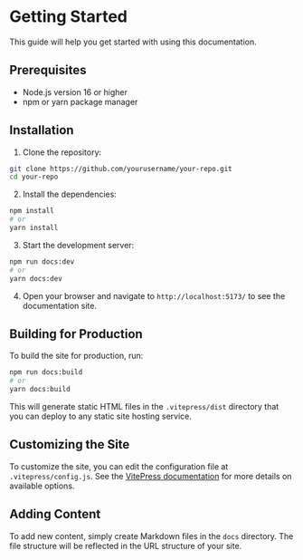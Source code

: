 # Getting Started

This guide will help you get started with using this documentation.

## Prerequisites

- Node.js version 16 or higher
- npm or yarn package manager

## Installation

1. Clone the repository:

```bash
git clone https://github.com/yourusername/your-repo.git
cd your-repo
```

2. Install the dependencies:

```bash
npm install
# or
yarn install
```

3. Start the development server:

```bash
npm run docs:dev
# or
yarn docs:dev
```

4. Open your browser and navigate to `http://localhost:5173/` to see the documentation site.

## Building for Production

To build the site for production, run:

```bash
npm run docs:build
# or
yarn docs:build
```

This will generate static HTML files in the `.vitepress/dist` directory that you can deploy to any static site hosting service.

## Customizing the Site

To customize the site, you can edit the configuration file at `.vitepress/config.js`. See the [VitePress documentation](https://vitepress.dev/reference/site-config) for more details on available options.

## Adding Content

To add new content, simply create Markdown files in the `docs` directory. The file structure will be reflected in the URL structure of your site. 